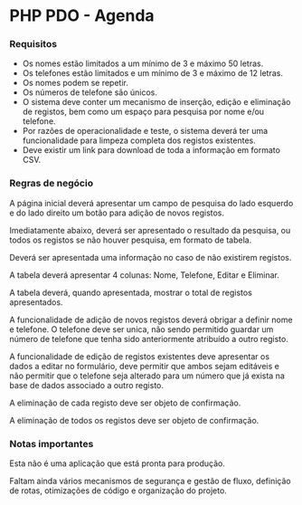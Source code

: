 # PHP PDO - Agenda

### Requisitos

- Os nomes estão limitados a um mínimo de 3 e máximo 50 letras.
- Os telefones estão limitados e um mínimo de 3 e máximo de 12 letras.
- Os nomes podem se repetir.
- Os números de telefone são únicos.
- O sistema deve conter um mecanismo de inserção, edição e eliminação de registos, bem como um espaço para pesquisa por nome e/ou telefone. 
- Por razões de operacionalidade e teste, o sistema deverá ter uma funcionalidade para limpeza completa dos registos existentes.
- Deve existir um link para download de toda a informação em formato CSV.

### Regras de negócio

A página inicial deverá apresentar um campo de pesquisa do lado esquerdo e do lado direito um botão para adição de novos registos.

Imediatamente abaixo, deverá ser apresentado o resultado da pesquisa, ou todos os registos se não houver pesquisa, em formato de tabela.

Deverá ser apresentada uma informação no caso de não existirem registos.

A tabela deverá apresentar 4 colunas: Nome, Telefone, Editar e Eliminar.

A tabela deverá, quando apresentada, mostrar o total de registos apresentados.

A funcionalidade de adição de novos registos deverá obrigar a definir nome e telefone. O telefone deve ser unica, não sendo permitido guardar um número de telefone que tenha sido anteriormente atribuído a outro registo.

A funcionalidade de edição de registos existentes deve apresentar os dados a editar no formulário, deve permitir que ambos sejam editáveis e não permitir que o telefone seja alterado para um número que já exista na base de dados associado a outro registo.

A eliminação de cada registo deve ser objeto de confirmação.

A eliminação de todos os registos deve ser objeto de confirmação.

### Notas importantes

Esta não é uma aplicação que está pronta para produção.

Faltam ainda vários mecanismos de segurança e gestão de fluxo, definição de rotas, otimizações de código e organização do projeto.
